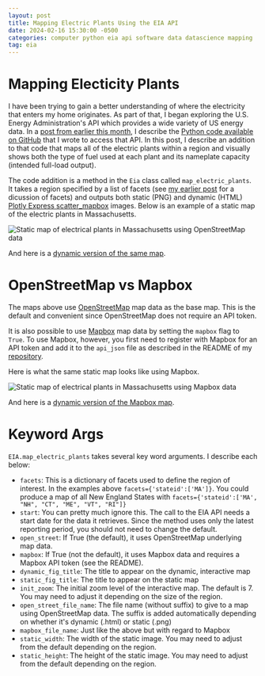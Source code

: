 ```yaml
---
layout: post
title: Mapping Electric Plants Using the EIA API
date: 2024-02-16 15:30:00 -0500
categories: computer python eia api software data datascience mapping
tag: eia
---
```


# Mapping Electicity Plants

I have been trying to gain a better understanding of where the electricity that enters my home originates. As part of that, I began exploring the U.S. Energy Administration's API which provides a wide variety of US energy data. In a [post from earlier this month](https://biketobass.github.io/computer/python/eia/api/software/data/datascience/2024/02/01/using-the-eia-api.html), I describe the [Python code available on GitHub](https://github.com/biketobass/eia-api) that I wrote to access that API. In this post, I describe an addition to that code that maps all of the electric plants within a region and visually shows both the type of fuel used at each plant and its nameplate capacity (intended full-load output).

The code addition is a method in the `Eia` class called `map_electric_plants`. It takes a region specified by a list of facets (see [my earlier post](https://biketobass.github.io/computer/python/eia/api/software/data/datascience/2024/02/01/using-the-eia-api.html) for a dicussion of facets) and outputs both static (PNG) and dynamic (HTML) [Plotly Express scatter_mapbox](https://plotly.com/python/scattermapbox/) images. Below is an example of a static map of the electric plants in Massachusetts. 

![Static map of electrical plants in Massachusetts using OpenStreetMap data](/assets/open_street_map.png)

And here is a [dynamic version of the same map](/assets/open_street_map.html).

# OpenStreetMap vs Mapbox

The maps above use [OpenStreetMap](https://www.openstreetmap.org/) map data as the base map. This is the default and convenient since OpenStreetMap does not require an API token.

It is also possible to use [Mapbox](https://www.mapbox.com/) map data by setting the `mapbox` flag to `True`. To use Mapbox, however, you first need to register with Mapbox for an API token and add it to the `api_json` file as described in the README of my [repository](https://github.com/biketobass/eia-api).

Here is what the same static map looks like using Mapbox.

![Static map of electrical plants in Massachusetts using Mapbox data](/assets/mapbox_map.png)

And here is a [dynamic version of the Mapbox map](/assets/mapbox_map.html).

# Keyword Args

`EIA.map_electric_plants` takes several key word arguments. I describe each below:

- `facets`: This is a dictionary of facets used to define the region of interest. In the examples above `facets={'stateid':['MA']}`. You could produce a map of all New England States with `facets={'stateid':['MA', "NH", "CT", "ME", "VT", "RI"]}`
- `start`: You can pretty much ignore this. The call to the EIA API needs a start date for the data it retrieves. Since the method uses only the latest reporting period, you should not need to change the default.
- `open_street`: If True (the default), it uses OpenStreetMap underlying map data.
- `mapbox`: If True (not the default), it uses Mapbox data and requires a Mapbox API token (see the README).
- `dynamic_fig_title`: The title to appear on the dynamic, interactive map
- `static_fig_title`: The title to appear on the static map
- `init_zoom`: The initial zoom level of the interactive map. The default is 7. You may need to adjust it depending on the size of the region.
- `open_street_file_name`: The file name (without suffix) to give to a map using OpenStreetMap data. The suffix is added automatically depending on whether it's dynamic (.html) or static (.png)
- `mapbox_file_name`: Just like the above but with regard to Mapbox
- `static_width`: The width of the static image. You may need to adjust from the default depending on the region.
- `static_height`: The height of the static image. You may need to adjust from the default depending on the region.






